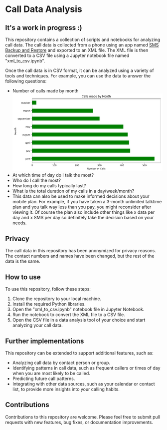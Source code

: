 # Call Data Analysis
## It's a work in progress :)
This repository contains a collection of scripts and notebooks for analyzing call data. The call data is collected from a phone using an app named [SMS Backup and Restore](https://play.google.com/store/apps/details?id=com.riteshsahu.SMSBackupRestore) and exported to an XML file. The XML file is then converted to a CSV file using a Jupyter notebook file named "xml_to_csv.ipynb".

Once the call data is in CSV format, it can be analyzed using a variety of tools and techniques. For example, you can use the data to answer the following questions:

* Number of calls made by month
![Image of Calls made by month](./images/calls_made_by_month.png)
* At which time of day do I talk the most?
* Who do I call the most?
* How long do my calls typically last?
* What is the total duration of my calls in a day/week/month?
* This data can also be used to make informed decisions about your mobile plan. For example, if you have taken a 3-month unlimited talktime plan and you talk way less than you pay, you might reconsider after viewing it. Of course the plan also include other things like x data per day and x SMS per day so definitely take the decision based on your needs.

## Privacy

The call data in this repository has been anonymized for privacy reasons. The contact numbers and names have been changed, but the rest of the data is the same.

## How to use

To use this repository, follow these steps:

1. Clone the repository to your local machine.
2. Install the required Python libraries.
3. Open the "xml_to_csv.ipynb" notebook file in Jupyter Notebook.
4. Run the notebook to convert the XML file to a CSV file.
5. Open the CSV file in a data analysis tool of your choice and start analyzing your call data.

## Further implementations

This repository can be extended to support additional features, such as:

* Analyzing call data by contact person or group.
* Identifying patterns in call data, such as frequent callers or times of day when you are most likely to be called.
* Predicting future call patterns.
* Integrating with other data sources, such as your calendar or contact list, to provide more insights into your calling habits.

## Contributions

Contributions to this repository are welcome. Please feel free to submit pull requests with new features, bug fixes, or documentation improvements.
